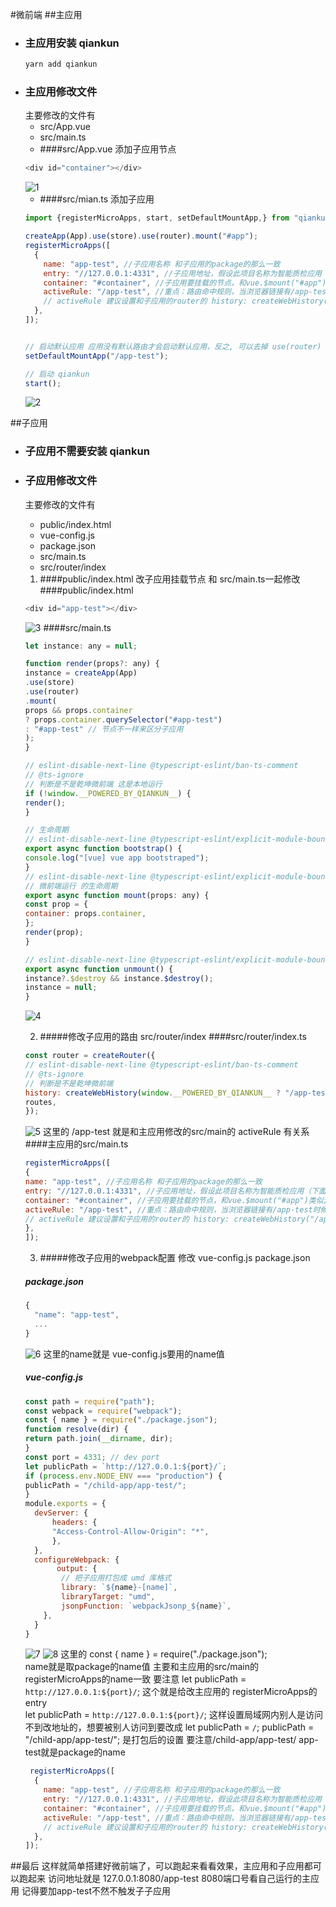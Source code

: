 #微前端
##主应用
* ### 主应用安装 qiankun 
  ```javascript
  yarn add qiankun
* ### 主应用修改文件
  主要修改的文件有 
  - src/App.vue  
  - src/main.ts  
  + ####src/App.vue 添加子应用节点
  ```javascript
  <div id="container"></div>
  ```
  ![1](./step/main-App.jpg)
  + ####src/mian.ts 添加子应用
  ```javascript
  import {registerMicroApps, start, setDefaultMountApp,} from "qiankun";
  
  createApp(App).use(store).use(router).mount("#app");
  registerMicroApps([
    {
      name: "app-test", //子应用名称 和子应用的package的那么一致
      entry: "//127.0.0.1:4331", //子应用地址，假设此项目名称为智能质检应用（下面演示生命周期的时候会用到）
      container: "#container", //子应用要挂载的节点，和vue.$mount("#app")类似; 在App.vue的节点上
      activeRule: "/app-test", //重点：路由命中规则，当浏览器链接有/app-test时候，例如http://localhost:9000/quality/* ，就可以自动的把http://localhost:808挂载到本地的#container节点下
      // activeRule 建议设置和子应用的router的 history: createWebHistory("/app-test"),一致
    },
  ]);
  
  
  // 启动默认应用 应用没有默认路由才会启动默认应用，反之, 可以去掉 use(router) 查看效果
  setDefaultMountApp("/app-test");
  
  // 启动 qiankun
  start();
  ```
  ![2](./step/main-mian.jpg)

##子应用
* ### 子应用不需要安装 qiankun 
* ### 子应用修改文件
  主要修改的文件有 
  - public/index.html 
  - vue-config.js 
  - package.json 
  - src/main.ts 
  - src/router/index  
  1. ####public/index.html 改子应用挂载节点 和 src/main.ts一起修改
  ####public/index.html
  ```javascript
  <div id="app-test"></div>
  ```
  ![3](./step/child-index.jpg)
  ####src/main.ts
  ```javascript
  let instance: any = null;
  
  function render(props?: any) {
  instance = createApp(App)
  .use(store)
  .use(router)
  .mount(
  props && props.container
  ? props.container.querySelector("#app-test")
  : "#app-test" // 节点不一样来区分子应用
  );
  }
  
  // eslint-disable-next-line @typescript-eslint/ban-ts-comment
  // @ts-ignore
  // 判断是不是乾坤微前端 这是本地运行
  if (!window.__POWERED_BY_QIANKUN__) {
  render();
  }
  
  // 生命周期
  // eslint-disable-next-line @typescript-eslint/explicit-module-boundary-types
  export async function bootstrap() {
  console.log("[vue] vue app bootstraped");
  }
  // eslint-disable-next-line @typescript-eslint/explicit-module-boundary-types
  // 微前端运行 的生命周期
  export async function mount(props: any) {
  const prop = {
  container: props.container,
  };
  render(prop);
  }
  
  // eslint-disable-next-line @typescript-eslint/explicit-module-boundary-types
  export async function unmount() {
  instance?.$destroy && instance.$destroy();
  instance = null;
  }
  ```
  ![4](./step/child-main.jpg)

  2. #####修改子应用的路由 src/router/index
  ####src/router/index.ts
  ```javascript
  const router = createRouter({
  // eslint-disable-next-line @typescript-eslint/ban-ts-comment
  // @ts-ignore
  // 判断是不是乾坤微前端
  history: createWebHistory(window.__POWERED_BY_QIANKUN__ ? "/app-test" : "/"),
  routes,
  });
  ```
  ![5](./step/child-router.jpg)
  这里的 /app-test 就是和主应用修改的src/main的 activeRule 有关系
  ####主应用的src/main.ts
  ```javascript
  registerMicroApps([
  {
  name: "app-test", //子应用名称 和子应用的package的那么一致
  entry: "//127.0.0.1:4331", //子应用地址，假设此项目名称为智能质检应用（下面演示生命周期的时候会用到）
  container: "#container", //子应用要挂载的节点，和vue.$mount("#app")类似; 在App.vue的节点上
  activeRule: "/app-test", //重点：路由命中规则，当浏览器链接有/app-test时候，例如http://localhost:9000/quality/* ，就可以自动的把http://localhost:808挂载到本地的#container节点下
  // activeRule 建议设置和子应用的router的 history: createWebHistory("/app-test"),一致
  },
  ]);
  ```
  3. #####修改子应用的webpack配置  修改  vue-config.js  package.json 
  ##### package.json
  ```javascript
  {
    "name": "app-test",
    ...
  }
  ```
  ![6](./step/child-package.jpg)
  这里的name就是 vue-config.js要用的name值

    ##### vue-config.js
  ```javascript
  const path = require("path");
  const webpack = require("webpack");
  const { name } = require("./package.json");
  function resolve(dir) {
  return path.join(__dirname, dir);
  }
  const port = 4331; // dev port
  let publicPath = `http://127.0.0.1:${port}/`;
  if (process.env.NODE_ENV === "production") {
  publicPath = "/child-app/app-test/";
  }
  module.exports = {
    devServer: {
        headers: {
        "Access-Control-Allow-Origin": "*",
        },
    },
    configureWebpack: {
         output: {
          // 把子应用打包成 umd 库格式
          library: `${name}-[name]`,
          libraryTarget: "umd",
          jsonpFunction: `webpackJsonp_${name}`,
      },
    }
  }
  ```
  ![7](./step/child-vueConfig1.jpg)
  ![8](./step/child-vueConfig2.jpg)
  这里的 const { name } = require("./package.json");  
  name就是取package的name值 主要和主应用的src/main的 registerMicroApps的name一致
  要注意 let publicPath = `http://127.0.0.1:${port}/`; 这个就是给改主应用的 registerMicroApps的entry  
  let publicPath = `http://127.0.0.1:${port}/`; 这样设置局域网内别人是访问不到改地址的，想要被别人访问到要改成 
  let publicPath = `/`;
  publicPath = "/child-app/app-test/"; 是打包后的设置 要注意/child-app/app-test/ app-test就是package的name
  ```javascript
   registerMicroApps([
    {
      name: "app-test", //子应用名称 和子应用的package的那么一致
      entry: "//127.0.0.1:4331", //子应用地址，假设此项目名称为智能质检应用（下面演示生命周期的时候会用到）
      container: "#container", //子应用要挂载的节点，和vue.$mount("#app")类似; 在App.vue的节点上
      activeRule: "/app-test", //重点：路由命中规则，当浏览器链接有/app-test时候，例如http://localhost:9000/quality/* ，就可以自动的把http://localhost:808挂载到本地的#container节点下
      // activeRule 建议设置和子应用的router的 history: createWebHistory("/app-test"),一致
    },
  ]);
  ```


##最后 这样就简单搭建好微前端了，可以跑起来看看效果，主应用和子应用都可以跑起来  访问地址就是 127.0.0.1:8080/app-test  8080端口号看自己运行的主应用 记得要加app-test不然不触发子子应用
